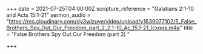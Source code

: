 +++
date = 2021-07-25T04:00:00Z
scripture_reference = "Galatians 2:1-10 and Acts 15:1-21"
sermon_audio = "https://res.cloudinary.com/dy3wlzuye/video/upload/v1639077102/5_False_Brothers_Spy_Out_Our_Freedom_part_2_2.1-10_Ac_15.1-21_lcxqgs.m4a"
title = "False Brothers Spy Out Our Freedom (part 2) "

+++
